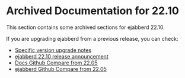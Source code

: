 # Archived Documentation for 22.10

This section contains some archived sections for ejabberd 22.10.

If you are upgrading ejabberd from a previous release, you can check:

* [Specific version upgrade notes](../../admin/upgrade/index.md#specific_version_upgrade_notes)
* [ejabberd 22.10 release announcement](https://www.process-one.net/blog/ejabberd-22-10/)
* [Docs Github Compare from 22.05](https://github.com/processone/docs.ejabberd.im/compare/22.05..22.10)
* [ejabberd Github Compare from 22.05](https://github.com/processone/ejabberd/compare/22.05..22.10)

